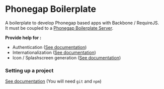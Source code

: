 # Phonegap Boilerplate

A boilerplate to develop Phonegap based apps with Backbone / RequireJS.  
It must be coupled to a [Phonegap Boilerplate Server](https://github.com/dorian-marchal/phonegap-boilerplate-server).

__Provide help for :__
- Authentication ([See documentation](http://dorian-marchal.gitbooks.io/phonegap-boilerplate-documentation/content/auth.html))
- Internationalization ([See documentation](http://dorian-marchal.gitbooks.io/phonegap-boilerplate-documentation/content/i18n.html))
- Icon / Splashscreen generation ([See documentation](http://dorian-marchal.gitbooks.io/phonegap-boilerplate-documentation/content/icon.html))

### Setting up a project

[See documentation](http://dorian-marchal.gitbooks.io/phonegap-boilerplate-documentation/content/setup.html) (You will need `git` and `npm`)
